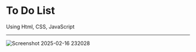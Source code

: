 <h1> To Do List</h1>
<p>Using Html, CSS, JavaScript</p>
<hr/>

![Screenshot 2025-02-16 232028](https://github.com/user-attachments/assets/e54b23a2-91c3-42ee-8dc9-c32c481da195)
